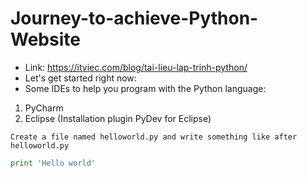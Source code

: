 # Journey-to-achieve-Python-Website
- Link: https://itviec.com/blog/tai-lieu-lap-trinh-python/
- Let's get started right now:
- Some IDEs to help you program with the Python language:
1. PyCharm
2. Eclipse (Installation plugin PyDev for Eclipse)
```
Create a file named helloworld.py and write something like after helloworld.py
```

```python
print 'Hello world'
```


